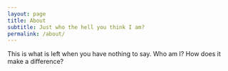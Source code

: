 ```yaml
---
layout: page
title: About
subtitle: Just who the hell you think I am?
permalink: /about/
---
```


This is what is left when you have nothing to say. Who am I? How does it make a difference?

